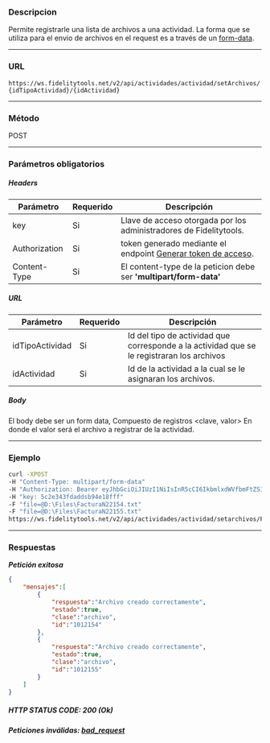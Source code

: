 ### Descripcion
Permite registrarle una lista de archivos a una actividad. La forma que se utiliza para el envio de archivos en el request es a través de un [form-data](https://developer.mozilla.org/en-US/docs/Web/API/FormData/Using_FormData_Objects).
___

### URL
` https://ws.fidelitytools.net/v2/api/actividades/actividad/setArchivos/{idTipoActividad}/{idActividad} `
___

### Método
POST
___
### Parámetros obligatorios

##### Headers

|Parámetro |Requerido |Descripción                 |
|----------|----------|----------------------------|
| key         | Si		 | Llave de acceso otorgada por los administradores de Fidelitytools. |
| Authorization       | Si		 | token generado mediante el endpoint [Generar token de acceso](https://github.com/bebeto-fidelitytools/FidelitytoolsWS/blob/master/docs/autenticaci%C3%B3n.md). |
| Content-Type | Si | El content-type de la peticion debe ser **'multipart/form-data'** |

##### URL

|Parámetro |Requerido |Descripción                 |
|----------|----------|----------------------------|
| idTipoActividad         | Si		 | Id del tipo de actividad que corresponde a la actividad que se le registraran los archivos |
| idActividad         | Si		 | Id de la actividad a la cual se le asignaran los archivos.|

##### Body
El body debe ser un form data, Compuesto de registros <clave, valor> En donde el valor será el archivo a registrar de la actividad. 
___
### Ejemplo
```bash
curl -XPOST 
-H "Content-Type: multipart/form-data" 
-H "Authorization: Bearer eyJhbGciOiJIUzI1NiIsInR5cCI6IkbmlxdWVfbmFtZSI6InVzZXJb25maWciLCJuYmYiOjE1NTYxMTk0MNjIwNTgwNywiaWF0IjoxNTU2MTE5NDA3LCJpczovL3dzLmZpZGVsaXR5dG9vbHMubmV0L3YyIiwiYXVkIjoiaHa2U2asdasdy5maWRlbGl0eXRvb2xzLm5ldC92MiJ9RDDpMHEB4SsmY0j87OcS5mbxe2XxSAY" 
-H "key: 5c2e343fdaddsb94e18fff" 
-F "file=@D:\Files\FacturaN22154.txt" 
-F "file=@D:\Files\FacturaN22155.txt" 
https://ws.fidelitytools.net/v2/api/actividades/actividad/setarchivos/FTWS/10124
```
___
### Respuestas
***Petición exitosa***
```json
{
	"mensajes":[
		{
		    "respuesta":"Archivo creado correctamente",
		    "estado":true,
		    "clase":"archivo",
		    "id":"1012154"
		},
		{
		    "respuesta":"Archivo creado correctamente",
		    "estado":true,
		    "clase":"archivo",
		    "id":"1012155"
		}
	]
}
```

##### HTTP STATUS CODE: 200 (Ok)

***Peticiones inválidas: [bad_request](https://github.com/bebeto-fidelitytools/FidelitytoolsWS/blob/master/docs/actividades/bad_request.md)***
